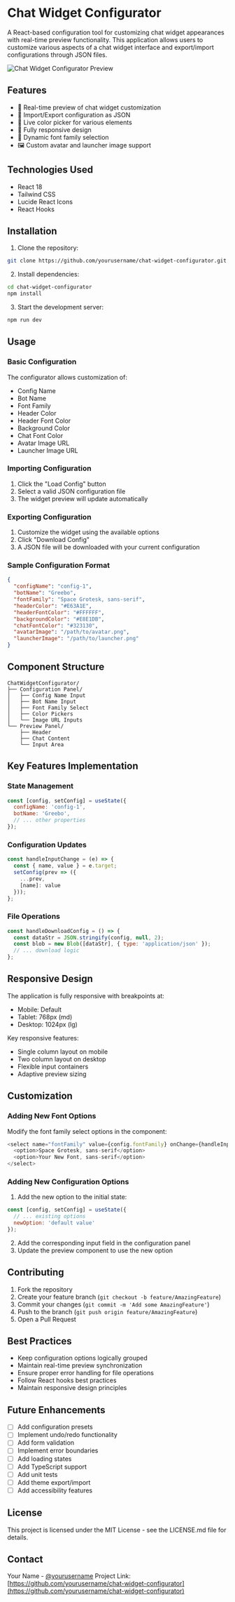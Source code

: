 # Chat Widget Configurator

A React-based configuration tool for customizing chat widget appearances with real-time preview functionality. This application allows users to customize various aspects of a chat widget interface and export/import configurations through JSON files.

![Chat Widget Configurator Preview](/api/placeholder/800/400)

## Features

- 🎨 Real-time preview of chat widget customization
- 💾 Import/Export configuration as JSON
- 🎯 Live color picker for various elements
- 📱 Fully responsive design
- 🔄 Dynamic font family selection
- 🖼️ Custom avatar and launcher image support

## Technologies Used

- React 18
- Tailwind CSS
- Lucide React Icons
- React Hooks

## Installation

1. Clone the repository:
```bash
git clone https://github.com/yourusername/chat-widget-configurator.git
```

2. Install dependencies:
```bash
cd chat-widget-configurator
npm install
```

3. Start the development server:
```bash
npm run dev
```

## Usage

### Basic Configuration

The configurator allows customization of:

- Config Name
- Bot Name
- Font Family
- Header Color
- Header Font Color
- Background Color
- Chat Font Color
- Avatar Image URL
- Launcher Image URL

### Importing Configuration

1. Click the "Load Config" button
2. Select a valid JSON configuration file
3. The widget preview will update automatically

### Exporting Configuration

1. Customize the widget using the available options
2. Click "Download Config"
3. A JSON file will be downloaded with your current configuration

### Sample Configuration Format

```json
{
  "configName": "config-1",
  "botName": "Greebo",
  "fontFamily": "Space Grotesk, sans-serif",
  "headerColor": "#E63A1E",
  "headerFontColor": "#FFFFFF",
  "backgroundColor": "#E8E1DB",
  "chatFontColor": "#323130",
  "avatarImage": "/path/to/avatar.png",
  "launcherImage": "/path/to/launcher.png"
}
```

## Component Structure

```
ChatWidgetConfigurator/
├── Configuration Panel/
│   ├── Config Name Input
│   ├── Bot Name Input
│   ├── Font Family Select
│   ├── Color Pickers
│   └── Image URL Inputs
└── Preview Panel/
    ├── Header
    ├── Chat Content
    └── Input Area
```

## Key Features Implementation

### State Management
```javascript
const [config, setConfig] = useState({
  configName: 'config-1',
  botName: 'Greebo',
  // ... other properties
});
```

### Configuration Updates
```javascript
const handleInputChange = (e) => {
  const { name, value } = e.target;
  setConfig(prev => ({
    ...prev,
    [name]: value
  }));
};
```

### File Operations
```javascript
const handleDownloadConfig = () => {
  const dataStr = JSON.stringify(config, null, 2);
  const blob = new Blob([dataStr], { type: 'application/json' });
  // ... download logic
};
```

## Responsive Design

The application is fully responsive with breakpoints at:
- Mobile: Default
- Tablet: 768px (md)
- Desktop: 1024px (lg)

Key responsive features:
- Single column layout on mobile
- Two column layout on desktop
- Flexible input containers
- Adaptive preview sizing

## Customization

### Adding New Font Options

Modify the font family select options in the component:

```javascript
<select name="fontFamily" value={config.fontFamily} onChange={handleInputChange}>
  <option>Space Grotesk, sans-serif</option>
  <option>Your New Font, sans-serif</option>
</select>
```

### Adding New Configuration Options

1. Add the new option to the initial state:
```javascript
const [config, setConfig] = useState({
  // ... existing options
  newOption: 'default value'
});
```

2. Add the corresponding input field in the configuration panel
3. Update the preview component to use the new option

## Contributing

1. Fork the repository
2. Create your feature branch (`git checkout -b feature/AmazingFeature`)
3. Commit your changes (`git commit -m 'Add some AmazingFeature'`)
4. Push to the branch (`git push origin feature/AmazingFeature`)
5. Open a Pull Request

## Best Practices

- Keep configuration options logically grouped
- Maintain real-time preview synchronization
- Ensure proper error handling for file operations
- Follow React hooks best practices
- Maintain responsive design principles

## Future Enhancements

- [ ] Add configuration presets
- [ ] Implement undo/redo functionality
- [ ] Add form validation
- [ ] Implement error boundaries
- [ ] Add loading states
- [ ] Add TypeScript support
- [ ] Add unit tests
- [ ] Add theme export/import
- [ ] Add accessibility features

## License

This project is licensed under the MIT License - see the LICENSE.md file for details.

## Contact

Your Name - [@yourusername](https://twitter.com/yourusername)
Project Link: [https://github.com/yourusername/chat-widget-configurator](https://github.com/yourusername/chat-widget-configurator)
